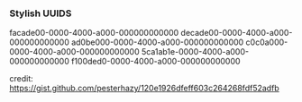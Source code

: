 ### Stylish UUIDS
facade00-0000-4000-a000-000000000000
decade00-0000-4000-a000-000000000000
ad0be000-0000-4000-a000-000000000000
c0c0a000-0000-4000-a000-000000000000
5ca1ab1e-0000-4000-a000-000000000000
f100ded0-0000-4000-a000-000000000000

credit: https://gist.github.com/pesterhazy/120e1926dfeff603c264268fdf52adfb
